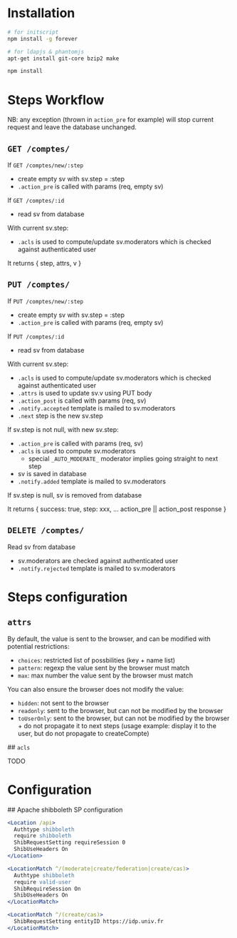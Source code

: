 # Installation

```sh
# for initscript
npm install -g forever

# for ldapjs & phantomjs
apt-get install git-core bzip2 make

npm install
```

# Steps Workflow

NB: any exception (thrown in ```action_pre``` for example) will stop current request and leave the database unchanged.

## ```GET /comptes/```

If ```GET /comptes/new/:step```
* create empty sv with sv.step = :step
* ```.action_pre``` is called with params (req, empty sv)

If ```GET /comptes/:id```
* read sv from database

With current sv.step:
* ```.acls``` is used to compute/update sv.moderators which is checked against authenticated user

It returns { step, attrs, v }

## ```PUT /comptes/```

If ```PUT /comptes/new/:step```
* create empty sv with sv.step = :step
* ```.action_pre``` is called with params (req, empty sv)

If ```PUT /comptes/:id```
* read sv from database

With current sv.step:
* ```.acls``` is used to compute/update sv.moderators which is checked against authenticated user
* ```.attrs``` is used to update sv.v using PUT body
* ```.action_post``` is called with params (req, sv)
* ```.notify.accepted``` template is mailed to sv.moderators
* ```.next``` step is the new sv.step

If sv.step is not null, with new sv.step:
* ```.action_pre``` is called with params (req, sv)
* ```.acls``` is used to compute sv.moderators
  * special ```_AUTO_MODERATE_``` moderator implies going straight to next step
* sv is saved in database
* ```.notify.added``` template is mailed to sv.moderators

If sv.step is null, sv is removed from database

It returns { success: true, step: xxx, ... action_pre || action_post response }

## ```DELETE /comptes/```

Read sv from database
* sv.moderators are checked against authenticated user
* ```.notify.rejected``` template is mailed to sv.moderators

# Steps configuration

## ```attrs```

By default, the value is sent to the browser, and can be modified with potential restrictions:
* ```choices```: restricted list of possbilities (key + name list)
* ```pattern```: regexp the value sent by the browser must match
* ```max```: max number the value sent by the browser must match

You can also ensure the browser does not modify the value:
* ```hidden```: not sent to the browser
* ```readonly```: sent to the browser, but can not be modified by the browser
* ```toUserOnly```: sent to the browser, but can not be modified by the browser + do not propagate it to next steps (usage example: display it to the user, but do not propagate to createCompte)

## ```acls```

TODO


# Configuration

## Apache shibboleth SP configuration

```apache
<Location /api>
  Authtype shibboleth
  require shibboleth
  ShibRequestSetting requireSession 0
  ShibUseHeaders On
</Location>

<LocationMatch ^/(moderate|create/federation|create/cas)>
  Authtype shibboleth
  require valid-user
  ShibRequireSession On
  ShibUseHeaders On
</LocationMatch>

<LocationMatch ^/(create/cas)>
  ShibRequestSetting entityID https://idp.univ.fr
</LocationMatch>
```
